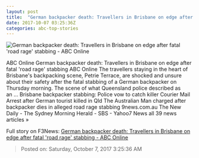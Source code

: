 ```yaml
---
layout: post
title:  "German backpacker death: Travellers in Brisbane on edge after fatal 'road rage' stabbing - ABC Online"
date: 2017-10-07 03:25:36Z
categories: abc-top-stories
---
```


![German backpacker death: Travellers in Brisbane on edge after fatal 'road rage' stabbing - ABC Online](http://www.abc.net.au/news/image/9026554-1x1-700x700.jpg)

ABC Online German backpacker death: Travellers in Brisbane on edge after fatal 'road rage' stabbing ABC Online The travellers staying in the heart of Brisbane's backpacking scene, Petrie Terrace, are shocked and unsure about their safety after the fatal stabbing of a German backpacker on Thursday morning. The scene of what Queensland police described as an ... Brisbane backpacker stabbing: Police vow to catch killer Courier Mail Arrest after German tourist killed in Qld The Australian Man charged after backpacker dies in alleged road rage stabbing 9news.com.au The New Daily - The Sydney Morning Herald - SBS - Yahoo7 News all 39 news articles »


Full story on F3News: [German backpacker death: Travellers in Brisbane on edge after fatal 'road rage' stabbing - ABC Online](http://www.f3nws.com/n/sT4QXB)

> Posted on: Saturday, October 7, 2017 3:25:36 AM
